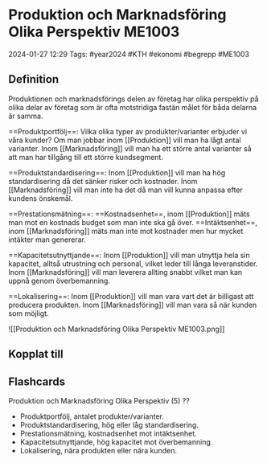 # Produktion och Marknadsföring Olika Perspektiv ME1003

2024-01-27 12:29
Tags: #year2024 #KTH #ekonomi #begrepp #ME1003

## Definition

Produktionen och marknadsförings delen av företag har olika perspektiv på olika delar av företag som är ofta motstridiga fastän målet för båda delarna är samma.

==Produktportfölj==:
Vilka olika typer av produkter/varianter erbjuder vi våra kunder? Om man jobbar inom [[Produktion]] vill man ha lågt antal varianter. Inom [[Marknadsföring]] vill man ha ett större antal varianter så att man har tillgång till ett större kundsegment.

==Produktstandardisering==:
Inom [[Produktion]] vill man ha hög standardisering då det sänker risker och kostnader. Inom [[Marknadsföring]] vill man inte ha det då man vill kunna anpassa efter kundens önskemål.

==Prestationsmätning==:
==Kostnadsenhet==, inom [[Produktion]] mäts man mot en kostnads budget som man inte ska gå över. ==Intäktsenhet==, inom [[Marknadsföring]] mäts man inte mot kostnader men hur mycket intäkter man genererar.

==Kapacitetsutnyttjande==:
Inom [[Produktion]] vill man utnyttja hela sin kapacitet, alltså utrustning och personal, vilket leder till långa leveranstider. Inom [[Marknadsföring]] vill man leverera allting snabbt vilket man kan uppnå genom överbemanning.

==Lokalisering==:
Inom [[Produktion]] vill man vara vart det är billigast att producera produkten. Inom [[Marknadsföring]] vill man vara så när kunden som möjligt.

![[Produktion och Marknadsföring Olika Perspektiv ME1003.png]]

## Kopplat till

## Flashcards

Produktion och Marknadsföring Olika Perspektiv (5)
??
- Produktportfölj, antalet produkter/varianter.
- Produktstandardisering, hög eller låg standardisering.
- Prestationsmätning, kostnadsenhet mot intäktsenhet.
- Kapacitetsutnyttjande, hög kapacitet mot överbemanning.
- Lokalisering, nära produkten eller nära kunden.
<!--SR:!2000-01-01,1,250!2024-01-31,1,230-->
